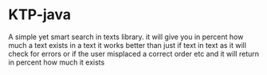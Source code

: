 # KTP-java
A simple yet smart search in texts library. it will give you in percent how much a text exists in a text
it works better than just if text in text as it will check for errors or if the user misplaced a correct order etc and it will return in percent how much it exists

